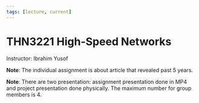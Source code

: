 ```yaml
---
tags: [lecture, current]
---
```


# THN3221 High-Speed Networks

Instructor: Ibrahim Yusof

**Note**: The individual assignment is about article that revealed past 5 years.

**Note**: There are two presentation: assignment presentation done in MP4 and
project presentation done physically. The maximum number for group members is 4.
